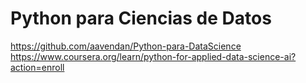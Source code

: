 # Python para Ciencias de Datos


https://github.com/aavendan/Python-para-DataScience
https://www.coursera.org/learn/python-for-applied-data-science-ai?action=enroll
